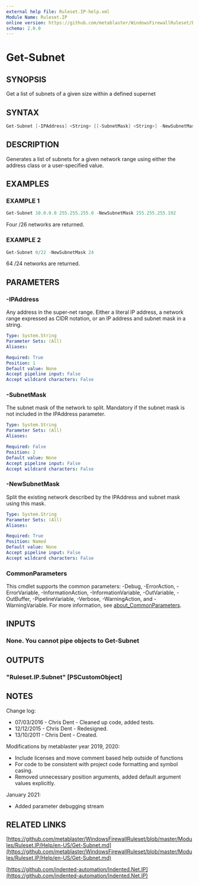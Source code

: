 ```yaml
---
external help file: Ruleset.IP-help.xml
Module Name: Ruleset.IP
online version: https://github.com/metablaster/WindowsFirewallRuleset/blob/master/Modules/Ruleset.IP/Help/en-US/Get-Subnet.md
schema: 2.0.0
---
```


# Get-Subnet

## SYNOPSIS

Get a list of subnets of a given size within a defined supernet

## SYNTAX

```powershell
Get-Subnet [-IPAddress] <String> [[-SubnetMask] <String>] -NewSubnetMask <String> [<CommonParameters>]
```

## DESCRIPTION

Generates a list of subnets for a given network range using either
the address class or a user-specified value.

## EXAMPLES

### EXAMPLE 1

```powershell
Get-Subnet 10.0.0.0 255.255.255.0 -NewSubnetMask 255.255.255.192
```

Four /26 networks are returned.

### EXAMPLE 2

```powershell
Get-Subnet 0/22 -NewSubnetMask 24
```

64 /24 networks are returned.

## PARAMETERS

### -IPAddress

Any address in the super-net range.
Either a literal IP address,
a network range expressed as CIDR notation, or an IP address and subnet mask in a string.

```yaml
Type: System.String
Parameter Sets: (All)
Aliases:

Required: True
Position: 1
Default value: None
Accept pipeline input: False
Accept wildcard characters: False
```

### -SubnetMask

The subnet mask of the network to split.
Mandatory if the subnet mask is not included in the IPAddress parameter.

```yaml
Type: System.String
Parameter Sets: (All)
Aliases:

Required: False
Position: 2
Default value: None
Accept pipeline input: False
Accept wildcard characters: False
```

### -NewSubnetMask

Split the existing network described by the IPAddress and subnet mask using this mask.

```yaml
Type: System.String
Parameter Sets: (All)
Aliases:

Required: True
Position: Named
Default value: None
Accept pipeline input: False
Accept wildcard characters: False
```

### CommonParameters

This cmdlet supports the common parameters: -Debug, -ErrorAction, -ErrorVariable, -InformationAction, -InformationVariable, -OutVariable, -OutBuffer, -PipelineVariable, -Verbose, -WarningAction, and -WarningVariable. For more information, see [about_CommonParameters](http://go.microsoft.com/fwlink/?LinkID=113216).

## INPUTS

### None. You cannot pipe objects to Get-Subnet

## OUTPUTS

### "Ruleset.IP.Subnet" [PSCustomObject]

## NOTES

Change log:

- 07/03/2016 - Chris Dent - Cleaned up code, added tests.
- 12/12/2015 - Chris Dent - Redesigned.
- 13/10/2011 - Chris Dent - Created.

Modifications by metablaster year 2019, 2020:

- Include licenses and move comment based help outside of functions
- For code to be consistent with project code formatting and symbol casing.
- Removed unnecessary position arguments, added default argument values explicitly.

January 2021:

- Added parameter debugging stream

## RELATED LINKS

[https://github.com/metablaster/WindowsFirewallRuleset/blob/master/Modules/Ruleset.IP/Help/en-US/Get-Subnet.md](https://github.com/metablaster/WindowsFirewallRuleset/blob/master/Modules/Ruleset.IP/Help/en-US/Get-Subnet.md)

[https://github.com/indented-automation/Indented.Net.IP](https://github.com/indented-automation/Indented.Net.IP)
